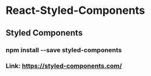 # React-Styled-Components

## Styled Components

### npm install --save styled-components

### Link: https://styled-components.com/
